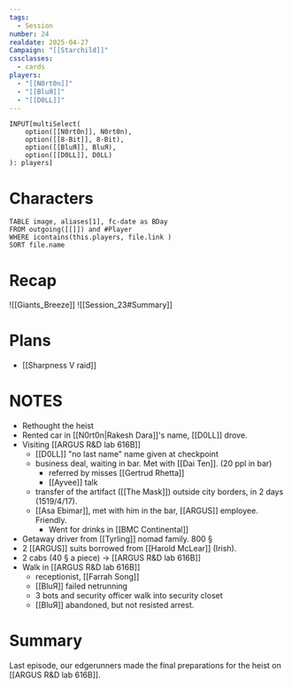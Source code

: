 ```yaml
---
tags:
  - Session
number: 24
realdate: 2025-04-27
Campaign: "[[Starchild]]"
cssclasses:
  - cards
players:
  - "[[N0rt0n]]"
  - "[[BluЯ]]"
  - "[[D0LL]]"
---
```

```meta-bind
INPUT[multiSelect(
	option([[N0rt0n]], N0rt0n),
	option([[8-Bit]], 8-Bit),
	option([[BluЯ]], BluЯ),
	option([[D0LL]], D0LL)
): players]
```
# Characters
```dataview
TABLE image, aliases[1], fc-date as BDay
FROM outgoing([[]]) and #Player
WHERE icontains(this.players, file.link )
SORT file.name
```
# Recap
![[Giants_Breeze]]
![[Session_23#Summary]]
# Plans
- [[Sharpness V raid]]
# NOTES
- Rethought the heist
- Rented car in [[N0rt0n|Rakesh Dara]]'s name, [[D0LL]] drove.
- Visiting [[ARGUS R&D lab 616B]]
	- [[D0LL]] "no last name" name given at checkpoint
	- business deal, waiting in bar. Met with [[Dai Ten]]. (20 ppl in bar)
		- referred by misses [[Gertrud Rhetta]]
		- [[Ayvee]] talk
	- transfer of the artifact ([[The Mask]]) outside city borders, in 2 days (1519/4/17).
	- [[Asa Ebimar]], met with him in the bar, [[ARGUS]] employee. Friendly.
		- Went for drinks in [[BMC Continental]]
- Getaway driver from [[Tyrling]] nomad family. 800 §
- 2 [[ARGUS]] suits borrowed from [[Harold McLear]] (Irish).
- 2 cabs (40 § a piece) -> [[ARGUS R&D lab 616B]]
- Walk in [[ARGUS R&D lab 616B]]
	- receptionist, [[Farrah Song]]
	- [[BluЯ]] failed netrunning
	- 3 bots and security officer walk into security closet
	- [[BluЯ]] abandoned, but not resisted arrest.
# Summary
Last episode, our edgerunners made the final preparations for the heist on [[ARGUS R&D lab 616B]].